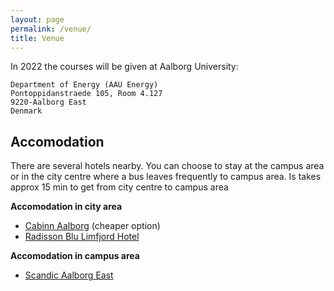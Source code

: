```yaml
---
layout: page
permalink: /venue/
title: Venue
---
```


In 2022 the courses will be given at Aalborg University:
```
Department of Energy (AAU Energy)
Pontoppidanstraede 105, Room 4.127
9220-Aalborg East
Denmark
```
## Accomodation

There are several hotels nearby. You can choose to stay at the campus area or in the city centre where a bus leaves frequently to campus area. Is takes approx 15 min to get from city centre to campus area

**Accomodation in city area**
- [Cabinn Aalborg](https://www.cabinn.com/hotel/cabinn-aalborg) (cheaper option)
- [Radisson Blu Limfjord Hotel](https://www.radissonhotels.com/en-us/hotels/radisson-blu-aalborg-limfjord)

**Accomodation in campus area**
- [Scandic Aalborg East](https://www.scandichotels.com/hotels/denmark/aalborg/scandic-aalborg-ost)


